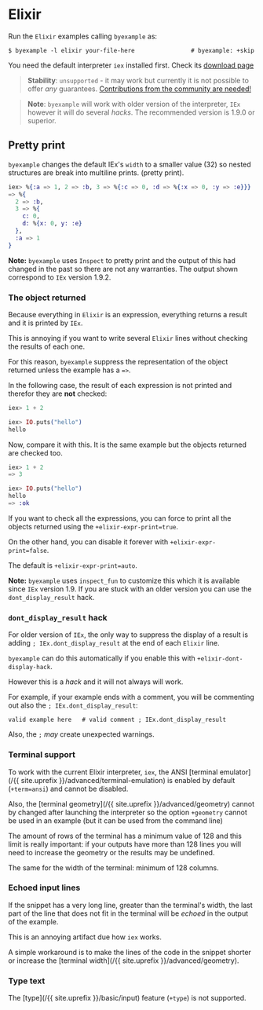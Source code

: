 # Elixir

Run the `Elixir` examples calling `byexample` as:

```shell
$ byexample -l elixir your-file-here                # byexample: +skip
```

You need the default interpreter ``iex`` installed first.
Check its [download page](https://elixir-lang.org)

> **Stability**: ``unsupported`` - it may work but currently it is not
> possible to offer *any* guarantees.
> [Contributions from the community are needed!](https://github.com/byexamples/byexample/tree/master/CONTRIBUTING.md)

> **Note**: ``byexample`` will work with older version of the interpreter,
``IEx`` however it will do several *hacks*. The recommended version is
1.9.0 or superior.

## Pretty print

``byexample`` changes the default IEx's ``width`` to a smaller
value (32) so nested structures are break into multiline prints.
(pretty print).

```elixir
iex> %{:a => 1, 2 => :b, 3 => %{:c => 0, :d => %{:x => 0, :y => :e}}}
=> %{
  2 => :b,
  3 => %{
    c: 0,
    d: %{x: 0, y: :e}
  },
  :a => 1
}
```

**Note:** ``byexample`` uses ``Inspect`` to pretty print and the output of
this had changed in the past so there are not any warranties.
The output shown correspond to ``IEx`` version 1.9.2.


### The object returned

Because everything in ``Elixir`` is an expression, everything returns a result
and it is printed by ``IEx``.

This is annoying if you want to write several ``Elixir`` lines without checking
the results of each one.

For this reason, ``byexample`` suppress the representation of the object
returned unless the example has a ``=>``.

In the following case, the result of each expression is not printed and
therefor they are **not** checked:

```elixir
iex> 1 + 2

iex> IO.puts("hello")
hello
```

Now, compare it with this. It is the same example but the objects returned
are checked too.

```elixir
iex> 1 + 2
=> 3

iex> IO.puts("hello")
hello
=> :ok
```

If you want to check all the expressions, you can force to print all the
objects returned using the ``+elixir-expr-print=true``.

On the other hand, you can disable it forever
with ``+elixir-expr-print=false``.

The default is ``+elixir-expr-print=auto``.

**Note:** ``byexample`` uses ``inspect_fun`` to customize this which it is
available since ``IEx`` version 1.9. If you are stuck with an older version
you can use the ``dont_display_result`` hack.

### ``dont_display_result`` hack

For older version of ``IEx``, the only way to suppress the display of
a result is adding ``; IEx.dont_display_result`` at the end of each
``Elixir`` line.

``byexample`` can do this automatically if you enable this with
``+elixir-dont-display-hack``.

However this is a *hack* and it will not always will work.

For example, if your example ends with a comment, you will be commenting
out also the ``; IEx.dont_display_result``:

```
valid example here   # valid comment ; IEx.dont_display_result
```

Also, the ``;`` *may* create unexpected warnings.

### Terminal support

To work with the current Elixir interpreter, ``iex``, the ANSI
[terminal emulator](/{{ site.uprefix }}/advanced/terminal-emulation) is
enabled by default (``+term=ansi``) and cannot be disabled.

Also, the [terminal geometry](/{{ site.uprefix }}/advanced/geometry)
cannot by changed after launching the interpreter
so the option ``+geometry`` cannot be used in an example (but it can be
used from the command line)

The amount of rows of the terminal has a minimum value of 128 and this limit
is really important: if your outputs have more than 128 lines you will need
to increase the geometry or the results may be undefined.

The same for the width of the terminal: minimum of 128 columns.

### Echoed input lines

If the snippet has a very long line, greater than the terminal's width,
the last part of the line that does not fit in the terminal will be *echoed*
in the output of the example.

This is an annoying artifact due how ``iex`` works.

A simple workaround is to make the lines of the code in the snippet
shorter or increase the
[terminal width](/{{ site.uprefix }}/advanced/geometry).

### Type text

The [type](/{{ site.uprefix }}/basic/input)
feature (`+type`) is not supported.

